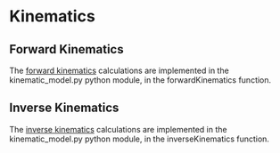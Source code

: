 # Kinematics

## Forward Kinematics

The [forward kinematics](docs/kinematics/Forward_kinematics_EEZYbotARM.pdf) calculations are implemented in the kinematic_model.py python module, in the forwardKinematics function.

## Inverse Kinematics

The [inverse kinematics](docs/kinematics/Inverse_kinematics_EEZYbotARM.pdf) calculations are implemented in the kinematic_model.py python module, in the inverseKinematics function.


